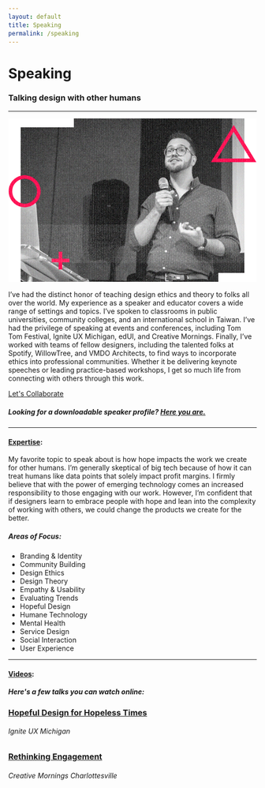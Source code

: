 ```yaml
---
layout: default
title: Speaking
permalink: /speaking
---
```


# Speaking

### Talking design with other humans

---

![Jeremy D. Cherry speaking at an event](/images/speaking-img.jpg)

I’ve had the distinct honor of teaching design ethics and theory to folks all over the world. My experience as a speaker and educator covers a wide range of settings and topics. I’ve spoken to classrooms in public universities, community colleges, and an international school in Taiwan. I’ve had the privilege of speaking at events and conferences, including Tom Tom Festival, Ignite UX Michigan, edUI, and Creative Mornings. Finally, I’ve worked with teams of fellow designers, including the talented folks at Spotify, WillowTree, and VMDO Architects, to find ways to incorporate ethics into professional communities. Whether it be delivering keynote speeches or leading practice-based workshops, I get so much life from connecting with others through this work.

<a href="mailto:speaking@jeremydcherry.com" class="btn">Let's Collaborate</a>

##### Looking for a downloadable speaker profile? [Here you are.](/resources/jdc-speaker-profile.pdf)

---

#### [Expertise](#expertise):

My favorite topic to speak about is how hope impacts the work we create for other humans. I’m generally skeptical of big tech because of how it can treat humans like data points that solely impact profit margins. I firmly believe that with the power of emerging technology comes an increased responsibility to those engaging with our work. However, I’m confident that if designers learn to embrace people with hope and lean into the complexity of working with others, we could change the products we create for the better.

##### _Areas of Focus:_

* Branding & Identity
* Community Building
* Design Ethics
* Design Theory
* Empathy & Usability
* Evaluating Trends
* Hopeful Design
* Humane Technology
* Mental Health
* Service Design
* Social Interaction
* User Experience


---

#### [Videos](#Videos):

##### _Here's a few talks you can watch online:_

### [Hopeful Design for Hopeless Times](https://www.youtube.com/watch?v=m6jV0ygv56Y)
###### Ignite UX Michigan

### [Rethinking Engagement](https://creativemornings.com/talks/jeremy-cherry/1)
###### Creative Mornings Charlottesville